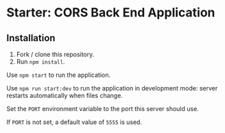 # Starter: CORS Back End Application

## Installation

1. Fork / clone this repository.
1. Run `npm install`.

Use `npm start` to run the application.

Use `npm run start:dev` to run the application in development mode: server restarts automatically when files change.

Set the `PORT` environment variable to the port this server should use.

If `PORT` is not set, a default value of `5555` is used.

